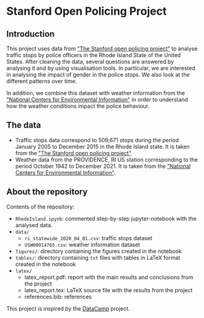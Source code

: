 # Stanford Open Policing Project

## Introduction

This project uses data from ["The Stanford open policing project"](https://openpolicing.stanford.edu/) to analyse traffic stops by police officers in the Rhode Island State of the United States. After cleaning the data, several questions are answered by analysing it and by using visualisation tools. In particular, we are interested in analysing the impact of gender in the police stops. We also look at the different patterns over time. 

In addition, we combine this dataset with weather information from the ["National Centers for Environmental Information"](https://www.ncei.noaa.gov/) in order to understand how the weather conditions impact the police behaviour.

## The data
* Traffic stops data correspond to 509,671 stops during the period January 2005 to December 2015 in the Rhode Island state. It is taken from the ["The Stanford open policing project"](https://openpolicing.stanford.edu/).
* Weather data from the PROVIDENCE, RI US station corresponding to the period October 1942 to December 2021. It is taken from the ["National Centers for Environmental Information"](https://www.ncei.noaa.gov/). 

## About the repository
Contents of the repository:
* <code>RhodeIsland.ipynb</code>: commented step-by-step jupyter-notebook with the analysed data.
* <code>data/</code>
  * <code>ri_statewide_2020_04_01.csv</code>: traffic stops dataset
  * <code>USW00014765.csv</code>: weather information dataset
* <code>figures/</code>: directory containing the figures created in the notebook
* <code>tables/</code>: directory containing <code>txt</code> files with tables in LaTeX format created in the notebook
* <code>latex/</code>
  * latex_report.pdf: report with the main results and conclusions from the project
  * latex_report.tex: LaTeX source file with the results from the project
  * references.bib: references 

This project is inspired by the [DataCamp](https://app.datacamp.com/) project.
